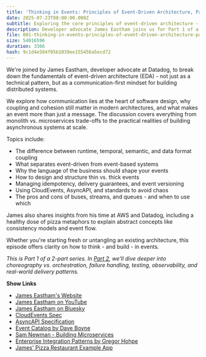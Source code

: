 ```yaml
---
title: 'Thinking in Events: Principles of Event-Driven Architecture, Part 1 with James Eastham'
date: 2025-07-23T08:00:00.000Z
subtitle: Exploring the core principles of event-driven architecture - communication, coupling, and async design.
description: Developer advocate James Eastham joins us for Part 1 of a deep dive into the core principles of event-driven architecture (EDA), including types of coupling, asynchronous communication, event design, and real-world trade-offs in building distributed systems.
file: 001-thinking-in-events-principles-of-event-driven-architecture-part-1-with-james-eastham.mp3
size: 54016596
duration: 3366
hash: 9c1d4e584f05b1039ee155456a5ecd72
---
```


We're joined by James Eastham, developer advocate at Datadog, to break down the fundamentals of event-driven architecture (EDA) - not just as a technical pattern, but as a communication-first mindset for building distributed systems.

We explore how communication lies at the heart of software design, why coupling and cohesion still matter in modern architectures, and what makes an event more than just a message. The discussion covers everything from monolith vs. microservices trade-offs to the practical realities of building asynchronous systems at scale.

Topics include:

- The difference between runtime, temporal, semantic, and data format coupling
- What separates event-driven from event-based systems
- Why the language of the business should shape your events
- How to design and structure thin vs. thick events
- Managing idempotency, delivery guarantees, and event versioning
- Using CloudEvents, AsyncAPI, and standards to avoid chaos
- The pros and cons of buses, streams, and queues - and when to use which

James also shares insights from his time at AWS and Datadog, including a healthy dose of pizza metaphors to explain abstract concepts like consistency models and event flow.

Whether you're starting fresh or untangling an existing architecture, this episode offers clarity on how to think - and build - in events.

_This is Part 1 of a 2-part series. In [Part 2](https://compiledconversations.com/2/), we'll dive deeper into choreography vs. orchestration, failure handling, testing, observability, and real-world delivery patterns._

**Show Links**

- [James Eastham's Website](https://jameseastham.co.uk/)
- [James Eastham on YouTube](https://www.youtube.com/@serverlessjames)
- [James Eastham on Bluesky](https://bsky.app/profile/jameseastham.co.uk)
- [CloudEvents Spec](https://cloudevents.io)
- [AsyncAPI Specification](https://www.asyncapi.com)
- [Event Catalog by Dave Boyne](https://www.eventcatalog.dev)
- [Sam Newman - Building Microservices](https://samnewman.io/books/building_microservices/)
- [Enterprise Integration Patterns by Gregor Hohpe](https://www.enterpriseintegrationpatterns.com)
- [James' Pizza Restaurant Example App](https://github.com/jeastham1993/PlantBasedPizza)
